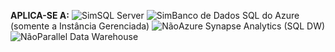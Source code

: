 <Token>**APLICA-SE A:** ![Sim](media/yes-icon.png)SQL Server ![Sim](media/yes-icon.png)Banco de Dados SQL do Azure (somente a Instância Gerenciada) ![Não](media/no-icon.png)Azure Synapse Analytics (SQL DW) ![Não](media/no-icon.png)Parallel Data Warehouse </Token>